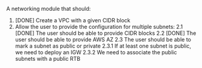 A networking module that should:
1. [DONE] Create a VPC with a given CIDR block
2. Allow the user to provide the configuration for multiple subnets:
    2.1 [DONE] The user should be able to provide CIDR blocks
    2.2 [DONE] The user should be able to provide AWS AZ
    2.3 The user should be able to mark a subnet as public or private
        2.3.1 If at least one subnet is public, we need to deploy an IGW
        2.3.2 We need to associate the public subnets with a public RTB